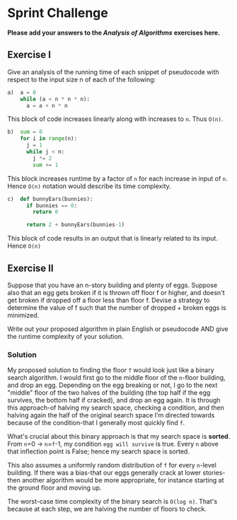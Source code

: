 # Sprint Challenge

**Please add your answers to the ***Analysis of  Algorithms*** exercises here.**

## Exercise I

Give an analysis of the running time of each snippet of pseudocode with respect to the input size n of each of the following:

```python
a)  a = 0
    while (a < n * n * n):
      a = a + n * n
```

This block of code increases linearly along with increases to `n`. Thus `O(n)`.

```python
b)  sum = 0
    for i in range(n):
      j = 1
      while j < n:
        j *= 2
        sum += 1
```

This block increases runtime by a factor of `n` for each increase in input of `n`. Hence `O(n)` notation would describe its time complexity.

```python
c)  def bunnyEars(bunnies):
      if bunnies == 0:
        return 0

      return 2 + bunnyEars(bunnies-1)
```

This block of code results in an output that is linearly related to its input. Hence `O(n)`

## Exercise II

Suppose that you have an n-story building and plenty of eggs. Suppose also that an egg gets broken if it is thrown off floor f or higher, and doesn't get broken if dropped off a floor less than floor f. Devise a strategy to determine the value of f such that the number of dropped + broken eggs is minimized.

Write out your proposed algorithm in plain English or pseudocode AND give the runtime complexity of your solution.

### Solution

My proposed solution to finding the floor `f` would look just like a binary search algorithm. I would first go to the middle floor of the `n`-floor building, and drop an egg. Depending on the egg breaking or not, I go to the next "middle" floor of the two halves of the building (the top half if the egg survives, the bottom half if cracked), and drop an egg again. It is through this approach-of halving my search space, checking a condition, and then halving again the half of the original search space I'm directed towards because of the condition-that I generally most quickly find `f`.

What's crucial about this binary approach is that my search space is **sorted**.
From `n`=0 -> `n`=`f`-1, my condition `egg will survive` is true. Every `n` above that inflection point is False; hence my search space is sorted.

This also assumes a uniformly random distribution of `f` for every `n`-level building. If there was a bias-that our eggs generally crack at lower stories-then another algorithm would be more appropriate, for instance starting at the ground floor and moving up.

The worst-case time complexity of the binary search is `O(log n)`. That's because at each step, we are halving the number of floors to check.
